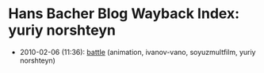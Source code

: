 # Hans Bacher Blog Wayback Index: yuriy norshteyn

* 2010-02-06 (11:36): [battle](https://web.archive.org/web/https://one1more2time3.wordpress.com/2010/02/06/battle/) (animation, ivanov-vano, soyuzmultfilm, yuriy norshteyn)